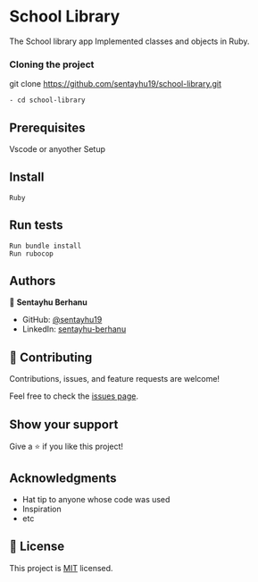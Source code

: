 
# School Library

The School library app Implemented classes and objects in Ruby. 

### Cloning the project

 git clone https://github.com/sentayhu19/school-library.git <Your-Build-Directory>
``` 
- cd school-library
```
## Prerequisites

Vscode or anyother
Setup
## Install
    Ruby
## Run tests
    Run bundle install
    Run rubocop

## Authors

👤 **Sentayhu Berhanu**

- GitHub: [@sentayhu19](https://github.com/sentayhu19)
- LinkedIn: [sentayhu-berhanu](https://www.linkedin.com/in/sentayhu-berhanu-6376579a/)

## 🤝 Contributing

Contributions, issues, and feature requests are welcome!

Feel free to check the [issues page](https://github.com/sentayhu19/school-library/issues/).

## Show your support

Give a ⭐️ if you like this project!

## Acknowledgments

- Hat tip to anyone whose code was used
- Inspiration
- etc

## 📝 License

This project is [MIT](./MIT.md) licensed.
